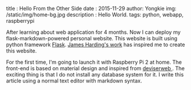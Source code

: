 title : Hello From the Other Side 
date : 2015-11-29
author: Yongkie
img: /static/img/home-bg.jpg
description : Hello World. 
tags: python, webapp, raspberrypi

After learning about web application for 4 months. Now I can deploy my flask-markdown-powered personal website.
This website is built using python framework [Flask](http://flask.pocoo.org/docs/0.10/). [James Harding's work](http://www.jamesharding.ca) has inspired me to create this website.

For the first time, I'm going to launch it with Raspberry Pi 2 at home. The front-end is based on material design and inspired from [deviserweb ](http:http://deviserweb.com/).
The exciting thing is that I do not install any database system for it. I write this article using a normal text editor with markdown syntax.

